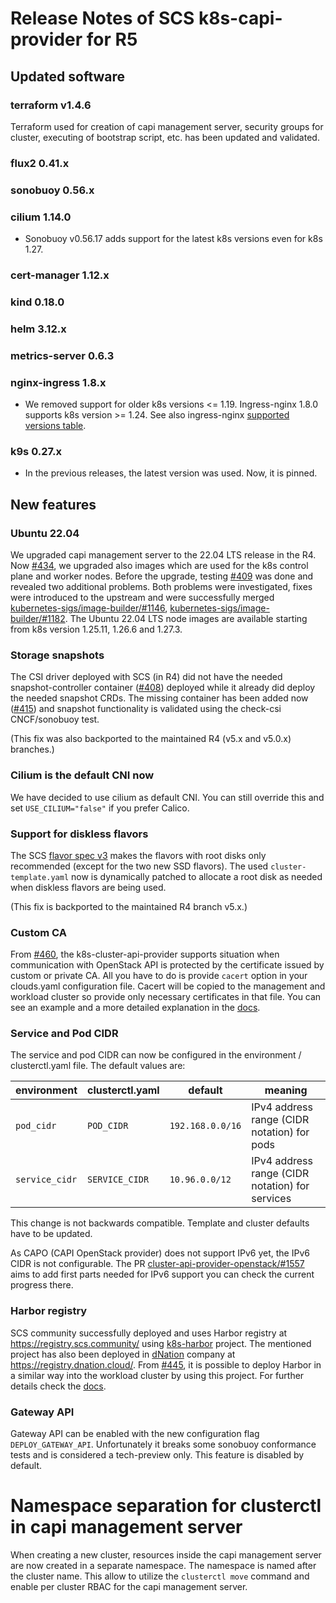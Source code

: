 # Release Notes of SCS k8s-capi-provider for R5

## Updated software

### terraform v1.4.6

Terraform used for creation of capi management server, security groups for cluster,
executing of bootstrap script, etc. has been updated and validated.

### flux2 0.41.x

### sonobuoy 0.56.x

### cilium 1.14.0

- Sonobuoy v0.56.17 adds support for the latest k8s versions even for k8s 1.27.

### cert-manager 1.12.x

### kind 0.18.0

### helm 3.12.x

### metrics-server 0.6.3

### nginx-ingress 1.8.x

- We removed support for older k8s versions <= 1.19. Ingress-nginx 1.8.0 supports k8s version >= 1.24.
  See also
  ingress-nginx [supported versions table](https://github.com/kubernetes/ingress-nginx#supported-versions-table).

### k9s 0.27.x

- In the previous releases, the latest version was used. Now, it is pinned.

## New features

### Ubuntu 22.04

We upgraded capi management server to the 22.04 LTS release in the R4.
Now [#434](https://github.com/SovereignCloudStack/k8s-cluster-api-provider/pull/434),
we upgraded also images which are used for the k8s control plane and worker nodes.
Before the upgrade, testing [#409](https://github.com/SovereignCloudStack/k8s-cluster-api-provider/issues/409)
was done and revealed two additional problems.
Both problems were investigated, fixes were introduced to the upstream
and were successfully
merged [kubernetes-sigs/image-builder/#1146](https://github.com/kubernetes-sigs/image-builder/pull/1146),
[kubernetes-sigs/image-builder/#1182](https://github.com/kubernetes-sigs/image-builder/pull/1182).
The Ubuntu 22.04 LTS node images are available starting from k8s version 1.25.11, 1.26.6 and 1.27.3.

### Storage snapshots

The CSI driver deployed with SCS (in R4) did not have the needed snapshot-controller
container ([#408](https://github.com/SovereignCloudStack/k8s-cluster-api-provider/issues/408))
deployed while it already did deploy the needed snapshot CRDs.
The missing container has been added
now ([#415](https://github.com/SovereignCloudStack/k8s-cluster-api-provider/pull/415))
and snapshot functionality is validated using the check-csi CNCF/sonobuoy test.

(This fix was also backported to the maintained R4 (v5.x and v5.0.x) branches.)

### Cilium is the default CNI now
We have decided to use cilium as default CNI.
You can still override this and set `USE_CILIUM="false"` if you prefer Calico.

### Support for diskless flavors

The SCS [flavor spec v3](https://github.com/SovereignCloudStack/standards/blob/main/Standards/scs-0100-v3-flavor-naming.md)
makes the flavors with root disks only recommended (except for the two new SSD flavors).
The used `cluster-template.yaml` now is dynamically patched to allocate a root disk
as needed when diskless flavors are being used.

(This fix is backported to the maintained R4 branch v5.x.)

### Custom CA
From [#460](https://github.com/SovereignCloudStack/k8s-cluster-api-provider/pull/460), the k8s-cluster-api-provider supports situation
when communication with OpenStack API is protected by the certificate issued by custom or private CA.
All you have to do is provide `cacert` option in your clouds.yaml configuration file. Cacert will be copied
to the management and workload cluster so provide only necessary certificates in that file.
You can see an example and a more detailed explanation in the [docs](https://github.com/SovereignCloudStack/k8s-cluster-api-provider/blob/main/doc/usage/custom-ca.md).

### Service and Pod CIDR
The service and pod CIDR can now be configured in the environment / clusterctl.yaml file.
The default values are:

| environment    | clusterctl.yaml | default          | meaning                                         |
|----------------|-----------------|------------------|-------------------------------------------------|
| `pod_cidr`     | `POD_CIDR`      | `192.168.0.0/16` | IPv4 address range (CIDR notation) for pods     |
| `service_cidr` | `SERVICE_CIDR`  | `10.96.0.0/12`   | IPv4 address range (CIDR notation) for services |

This change is not backwards compatible. Template and cluster defaults have to be updated.

As CAPO (CAPI OpenStack provider) does not support IPv6 yet, the IPv6 CIDR is not configurable.
The PR
[cluster-api-provider-openstack/#1557](https://github.com/kubernetes-sigs/cluster-api-provider-openstack/pull/1577)
aims to add first parts needed for IPv6 support you can check the current progress there.

### Harbor registry

SCS community successfully deployed and uses Harbor registry at https://registry.scs.community/ using
[k8s-harbor](https://github.com/SovereignCloudStack/k8s-harbor) project. The mentioned project has also been
deployed in [dNation](https://dnation.cloud/) company at https://registry.dnation.cloud/.
From [#445](https://github.com/SovereignCloudStack/k8s-cluster-api-provider/pull/445), it is possible to deploy
Harbor in a similar way into the workload cluster by using this project. For further details
check the [docs](https://github.com/SovereignCloudStack/k8s-cluster-api-provider/blob/main/doc/usage/harbor.md).

### Gateway API
Gateway API can be enabled with the new configuration flag `DEPLOY_GATEWAY_API`. Unfortunately it breaks some sonobuoy conformance tests and is considered a tech-preview only. This feature is disabled by default.

# Namespace separation for clusterctl in capi management server

When creating a new cluster, resources inside the capi management server are now created in a
separate namespace. The namespace is named after the cluster name. This allow to utilize the
`clusterctl move` command and enable per cluster RBAC for the capi management server. 
